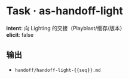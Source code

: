 # Task · as-handoff-light

**intent**: 向 Lighting 的交接（Playblast/缓存/版本）  
**elicit**: false

## 输出

- `handoff/handoff-light-{{seq}}.md`
